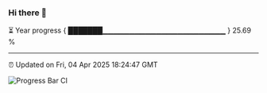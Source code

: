 ### Hi there 👋

⏳ Year progress { ███████▁▁▁▁▁▁▁▁▁▁▁▁▁▁▁▁▁▁▁▁▁▁▁ } 25.69 %

---

⏰ Updated on Fri, 04 Apr 2025 18:24:47 GMT

![Progress Bar CI](https://github.com/liununu/liununu/workflows/Progress%20Bar%20CI/badge.svg)

